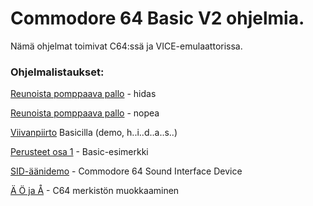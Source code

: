# Commodore 64 Basic V2 ohjelmia.

Nämä ohjelmat toimivat C64:ssä ja VICE-emulaattorissa.

### Ohjelmalistaukset:

[Reunoista pomppaava pallo](Pomppupallo%201.md) - hidas

[Reunoista pomppaava pallo](Pomppupallo%202.md) - nopea

[Viivanpiirto](Viivanpiirto.md) Basicilla (demo, h..i..d..a..s..)

[Perusteet osa 1](Perusteet%20osa%201.md) - Basic-esimerkki

[SID-äänidemo](SID-äänidemo.md) - Commodore 64 Sound Interface Device 

[Ä Ö ja Å](Skandimerkit.md) - C64 merkistön muokkaaminen 
